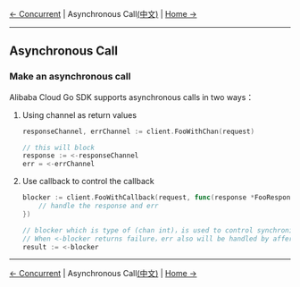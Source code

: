 [← Concurrent](7-Concurrent-EN.md) | Asynchronous Call[(中文)](8-Asynchronous-CN.md) | [Home →](../README.md)
***
## Asynchronous Call

### Make an asynchronous call
Alibaba Cloud Go SDK supports asynchronous calls in two ways：

1. Using channel as return values
    ```go
    responseChannel, errChannel := client.FooWithChan(request)

    // this will block
    response := <-responseChannel
    err = <-errChannel
    ```

2. Use callback to control the callback

    ```go
    blocker := client.FooWithCallback(request, func(response *FooResponse, err error) {
        // handle the response and err
    })

    // blocker which is type of (chan int)，is used to control synchronization，when returning 1 means success，and returning 0 means failure.
    // When <-blocker returns failure，err also will be handled by afferent callback.
    result := <-blocker
    ```

***
[← Concurrent](7-Concurrent-EN.md) | Asynchronous Call[(中文)](8-Asynchronous-CN.md) | [Home →](../README.md)
